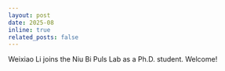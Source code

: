 ```yaml
---
layout: post
date: 2025-08
inline: true
related_posts: false
---
```



Weixiao Li joins the Niu Bi Puls Lab as a Ph.D. student. Welcome!
